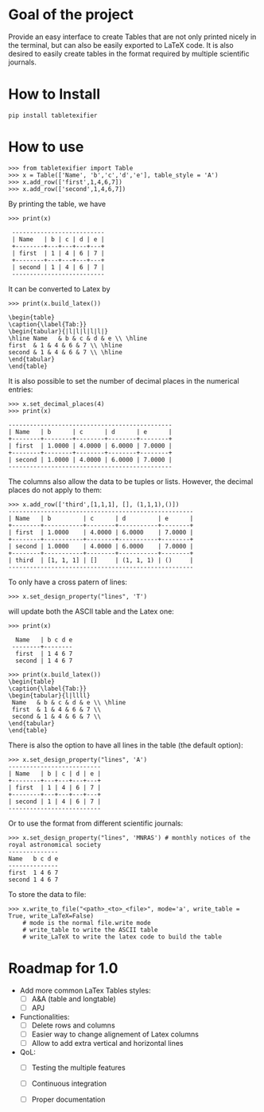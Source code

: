 # Goal of the project 

Provide an easy interface to create Tables that are not only printed nicely in the terminal, but can
also be easily exported to LaTeX code. It is also desired to easily create tables in the format required by multiple scientific journals.


# How to Install

```
pip install tabletexifier
```

# How to use

```
>>> from tabletexifier import Table
>>> x = Table(['Name', 'b','c','d','e'], table_style = 'A')  
>>> x.add_row(['first',1,4,6,7])
>>> x.add_row(['second',1,4,6,7])
```

By printing the table, we have

```
>>> print(x)

 --------------------------
 | Name   | b | c | d | e |
 +--------+---+---+---+---+
 | first  | 1 | 4 | 6 | 7 |
 +--------+---+---+---+---+
 | second | 1 | 4 | 6 | 7 |
 --------------------------
 ```

 It can be converted to Latex by 

 ```
 >>> print(x.build_latex())

\begin{table}
\caption{\label{Tab:}}
\begin{tabular}{|l|l|l|l|l|}
\hline Name   & b & c & d & e \\ \hline
 first  & 1 & 4 & 6 & 7 \\ \hline
 second & 1 & 4 & 6 & 7 \\ \hline
\end{tabular}
\end{table}
 ```

It is also possible to set the number of decimal places in the numerical entries:

 ```
>>> x.set_decimal_places(4)
>>> print(x)

 ----------------------------------------------
 | Name   | b      | c      | d      | e      |
 +--------+--------+--------+--------+--------+
 | first  | 1.0000 | 4.0000 | 6.0000 | 7.0000 |
 +--------+--------+--------+--------+--------+
 | second | 1.0000 | 4.0000 | 6.0000 | 7.0000 |
 ----------------------------------------------
 ```

 The columns also allow the data to be tuples or lists. However, the decimal places do not apply to them:
 
 ```
>>> x.add_row(['third',[1,1,1], [], (1,1,1),()])
 ----------------------------------------------------
 | Name   | b         | c      | d         | e      |
 +--------+-----------+--------+-----------+--------+
 | first  | 1.0000    | 4.0000 | 6.0000    | 7.0000 |
 +--------+-----------+--------+-----------+--------+
 | second | 1.0000    | 4.0000 | 6.0000    | 7.0000 |
 +--------+-----------+--------+-----------+--------+
 | third  | [1, 1, 1] | []     | (1, 1, 1) | ()     |
 ----------------------------------------------------
  ```

To only have a cross patern of lines:

 ```
>>> x.set_design_property("lines", 'T')
 ```

will update both the ASCII table and the Latex one:

```
>>> print(x)

  Name   | b c d e
 --------+--------
  first  | 1 4 6 7
  second | 1 4 6 7

>>> print(x.build_latex())
\begin{table}
\caption{\label{Tab:}}
\begin{tabular}{l|llll}
 Name   & b & c & d & e \\ \hline
 first  & 1 & 4 & 6 & 7 \\
 second & 1 & 4 & 6 & 7 \\
\end{tabular}
\end{table}
```

There is also the option to have all lines in the table (the default option):

 ```
>>> x.set_design_property("lines", 'A')
 --------------------------
 | Name   | b | c | d | e |
 +--------+---+---+---+---+
 | first  | 1 | 4 | 6 | 7 |
 +--------+---+---+---+---+
 | second | 1 | 4 | 6 | 7 |
 --------------------------
 ```

 Or to use the format from different scientific journals:

  ```
>>> x.set_design_property("lines", 'MNRAS') # monthly notices of the royal astronomical society
 --------------
 Name   b c d e
 --------------
 first  1 4 6 7
 second 1 4 6 7
 ```

To store the data to file:

```
>>> x.write_to_file("<path>_<to>_<file>", mode='a', write_table = True, write_LaTeX=False)
    # mode is the normal file.write mode
    # write_table to write the ASCII table
    # write_LaTeX to write the latex code to build the table
```


#  Roadmap for 1.0

  - Add more common LaTex Tables styles:
    - [ ] A&A (table and longtable)
    - [ ] APJ
  - Functionalities:
    - [ ] Delete rows and columns 
    - [ ] Easier way to change alignement of Latex columns
    - [ ] Allow to add extra vertical and horizontal lines
  - QoL:
    - [ ] Testing the multiple features
    - [ ] Continuous integration
    - [ ] Proper documentation

  